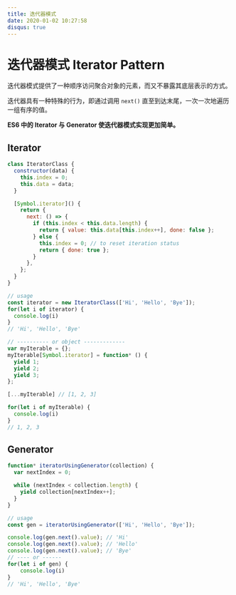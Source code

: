 ```yaml
---
title: 迭代器模式
date: 2020-01-02 10:27:58
disqus: true
---
```


# 迭代器模式 Iterator Pattern

迭代器模式提供了一种顺序访问聚合对象的元素，而又不暴露其底层表示的方式。

迭代器具有一种特殊的行为，即通过调用 `next()` 直至到达末尾，一次一次地遍历一组有序的值。

**ES6 中的 Iterator 与 Generator 使迭代器模式实现更加简单。**

## Iterator

```javascript
class IteratorClass {
  constructor(data) {
    this.index = 0;
    this.data = data;
  }

  [Symbol.iterator]() {
    return {
      next: () => {
        if (this.index < this.data.length) {
          return { value: this.data[this.index++], done: false };
        } else {
          this.index = 0; // to reset iteration status
          return { done: true };
        }
      },
    };
  }
}

// usage
const iterator = new IteratorClass(['Hi', 'Hello', 'Bye']);
for(let i of iterator) {
  console.log(i)
}
// 'Hi', 'Hello', 'Bye'

// ---------- or object -------------
var myIterable = {};
myIterable[Symbol.iterator] = function* () {
  yield 1;
  yield 2;
  yield 3;
};

[...myIterable] // [1, 2, 3]

for(let i of myIterable) {
  console.log(i)
}
// 1, 2, 3
```

## Generator

```javascript
function* iteratorUsingGenerator(collection) {
  var nextIndex = 0;

  while (nextIndex < collection.length) {
    yield collection[nextIndex++];
  }
}

// usage
const gen = iteratorUsingGenerator(['Hi', 'Hello', 'Bye']);

console.log(gen.next().value); // 'Hi'
console.log(gen.next().value); // 'Hello'
console.log(gen.next().value); // 'Bye'
// ---- or ------
for(let i of gen) {
	console.log(i)
}
// 'Hi', 'Hello', 'Bye'
```

